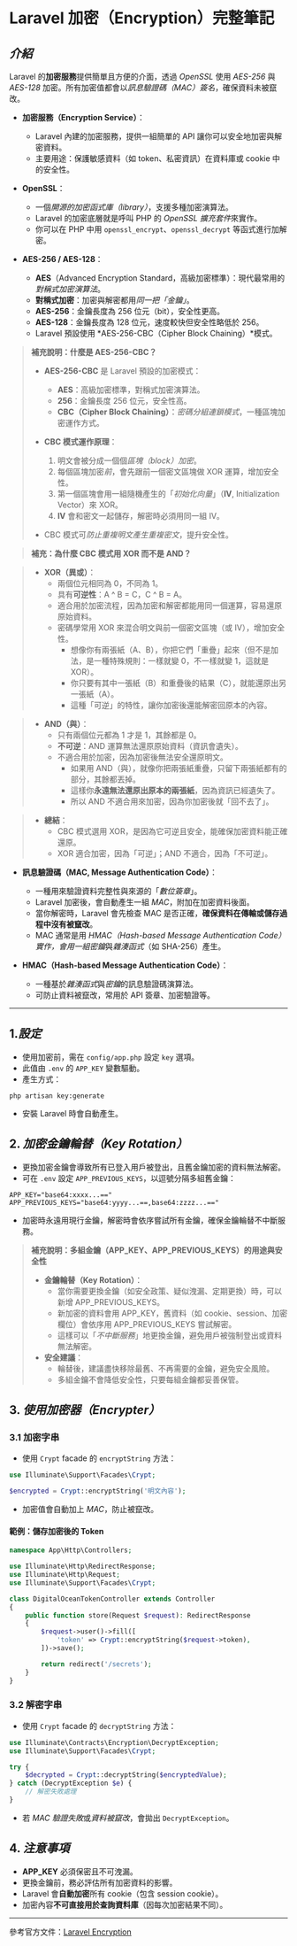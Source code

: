 # Laravel 加密（Encryption）完整筆記

## *介紹*
Laravel 的**加密服務**提供簡單且方便的介面，透過 *OpenSSL* 使用 *AES-256* 與 *AES-128* 加密。所有加密值都會以*訊息驗證碼（MAC）簽名*，確保資料未被竄改。

- **加密服務（Encryption Service）**：
  - Laravel 內建的加密服務，提供一組簡單的 API 讓你可以安全地加密與解密資料。
  - 主要用途：保護敏感資料（如 token、私密資訊）在資料庫或 cookie 中的安全性。

- **OpenSSL**：
  - 一個*開源的加密函式庫（library）*，支援多種加密演算法。
  - Laravel 的加密底層就是呼叫 PHP 的 *OpenSSL 擴充套件*來實作。
  - 你可以在 PHP 中用 `openssl_encrypt`、`openssl_decrypt` 等函式進行加解密。

- **AES-256 / AES-128**：
  - **AES**（Advanced Encryption Standard，高級加密標準）：現代最常用的*對稱式加密演算法*。
  - **對稱式加密**：加密與解密都用*同一把「金鑰」*。
  - **AES-256**：金鑰長度為 256 位元（bit），安全性更高。
  - **AES-128**：金鑰長度為 128 位元，速度較快但安全性略低於 256。
  - Laravel 預設使用 *AES-256-CBC（Cipher Block Chaining）*模式。

> **補充說明：什麼是 AES-256-CBC？**
>
> - **AES-256-CBC** 是 Laravel 預設的加密模式：
>   - **AES**：高級加密標準，對稱式加密演算法。
>   - **256**：金鑰長度 256 位元，安全性高。
>   - **CBC（Cipher Block Chaining）**：*密碼分組連鎖模式*，一種區塊加密運作方式。
>
> - **CBC 模式運作原理**：
>   1. 明文會被分成一個個*區塊（block）加密*。
>   2. 每個區塊加密*前*，會先跟前一個密文區塊做 XOR 運算，增加安全性。
>   3. 第一個區塊會用一組隨機產生的「*初始化向量*」（**IV**, Initialization Vector）來 XOR。
>   4. **IV** 會和密文一起儲存，解密時必須用同一組 IV。
> - CBC 模式可*防止重複明文產生重複密文*，提升安全性。

> **補充：為什麼 CBC 模式用 XOR 而不是 AND？**

> - **XOR（異或）**：
>   - 兩個位元相同為 0，不同為 1。
>   - 具有**可逆性**：A ^ B = C，C ^ B = A。
>   - 適合用於加密流程，因為加密和解密都能用同一個運算，容易還原原始資料。
>   - 密碼學常用 XOR 來混合明文與前一個密文區塊（或 IV），增加安全性。
>      - 想像你有兩張紙（A、B），你把它們「重疊」起來（但不是加法，是一種特殊規則：一樣就變 0，不一樣就變 1，這就是 XOR）。
>      - 你只要有其中一張紙（B）和重疊後的結果（C），就能還原出另一張紙（A）。
>      - 這種「可逆」的特性，讓你加密後還能解密回原本的內容。

> - **AND（與）**：
>   - 只有兩個位元都為 1 才是 1，其餘都是 0。
>   - **不可逆**：AND 運算無法還原原始資料（資訊會遺失）。
>   - 不適合用於加密，因為加密後無法安全還原明文。
>      - 如果用 AND（與），就像你把兩張紙重疊，只留下兩張紙都有的部分，其餘都丟掉。
>      - 這樣你**永遠無法還原出原本的兩張紙**，因為資訊已經遺失了。
>      - 所以 AND 不適合用來加密，因為你加密後就「回不去了」。

> - **總結**：
>   - CBC 模式選用 XOR，是因為它可逆且安全，能確保加密資料能正確還原。 
>   - XOR 適合加密，因為「可逆」；AND 不適合，因為「不可逆」。

- **訊息驗證碼（MAC, Message Authentication Code）**：
  - 一種用來驗證資料完整性與來源的「*數位簽章*」。
  - Laravel 加密後，會自動產生一組 *MAC*，附加在加密資料後面。
  - 當你解密時，Laravel 會先檢查 MAC 是否正確，**確保資料在傳輸或儲存過程中沒有被竄改**。
  - MAC 通常是用 *HMAC（Hash-based Message Authentication Code）*實作，會用一組*密鑰*與*雜湊函式*（如 SHA-256）產生。

- **HMAC（Hash-based Message Authentication Code）**：
  - 一種基於*雜湊函式*與*密鑰*的訊息驗證碼演算法。
  - 可防止資料被竄改，常用於 API 簽章、加密驗證等。

---

## 1.*設定*
- 使用加密前，需在 `config/app.php` 設定 `key` 選項。
- 此值由 `.env` 的 `APP_KEY` 變數驅動。
- 產生方式：

```shell
php artisan key:generate
```
- 安裝 Laravel 時會自動產生。

## 2. *加密金鑰輪替（Key Rotation）*
- 更換加密金鑰會導致所有已登入用戶被登出，且舊金鑰加密的資料無法解密。
- 可在 `.env` 設定 `APP_PREVIOUS_KEYS`，以逗號分隔多組舊金鑰：

```
APP_KEY="base64:xxxx...=="
APP_PREVIOUS_KEYS="base64:yyyy...==,base64:zzzz...=="
```
- 加密時永遠用現行金鑰，解密時會依序嘗試所有金鑰，確保金鑰輪替不中斷服務。

> **補充說明：多組金鑰（APP_KEY、APP_PREVIOUS_KEYS）的用途與安全性**
>
> - **金鑰輪替（Key Rotation）**：
>   - 當你需要更換金鑰（如安全政策、疑似洩漏、定期更換）時，可以新增 APP_PREVIOUS_KEYS。
>   - 新加密的資料會用 APP_KEY，舊資料（如 cookie、session、加密欄位）會依序用 APP_PREVIOUS_KEYS 嘗試解密。
>   - 這樣可以「*不中斷服務*」地更換金鑰，避免用戶被強制登出或資料無法解密。
> - **安全建議**：
>   - 輪替後，建議盡快移除最舊、不再需要的金鑰，避免安全風險。
>   - 多組金鑰不會降低安全性，只要每組金鑰都妥善保管。

## 3. *使用加密器（Encrypter）*

### 3.1 **加密字串**
- 使用 `Crypt` facade 的 `encryptString` 方法：

```php
use Illuminate\Support\Facades\Crypt;

$encrypted = Crypt::encryptString('明文內容');
```
- 加密值會自動加上 *MAC*，防止被竄改。

#### **範例：儲存加密後的 Token**
```php
namespace App\Http\Controllers;

use Illuminate\Http\RedirectResponse;
use Illuminate\Http\Request;
use Illuminate\Support\Facades\Crypt;

class DigitalOceanTokenController extends Controller
{
    public function store(Request $request): RedirectResponse
    {
        $request->user()->fill([
            'token' => Crypt::encryptString($request->token),
        ])->save();

        return redirect('/secrets');
    }
}
```

### 3.2 **解密字串**
- 使用 `Crypt` facade 的 `decryptString` 方法：

```php
use Illuminate\Contracts\Encryption\DecryptException;
use Illuminate\Support\Facades\Crypt;

try {
    $decrypted = Crypt::decryptString($encryptedValue);
} catch (DecryptException $e) {
    // 解密失敗處理
}
```
- 若 *MAC 驗證失敗*或*資料被竄改*，會拋出 `DecryptException`。

## 4. *注意事項*
- **APP_KEY** 必須保密且不可洩漏。
- 更換金鑰前，務必評估所有加密資料的影響。
- Laravel 會**自動加密**所有 cookie（包含 session cookie）。
- 加密內容**不可直接用於查詢資料庫**（因每次加密結果不同）。

---

參考官方文件：[Laravel Encryption](https://laravel.com/docs/10.x/encryption) 
